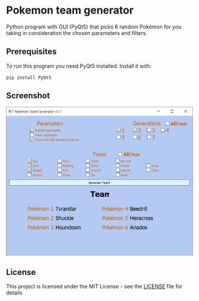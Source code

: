 # Pokemon team generator

Python program with GUI (PyQt5) that picks 6 random Pokémon for you taking in consideration the chosen parameters and filters.

## Prerequisites

To run this program you need PyQt5 installed. Install it with:

```
pip install PyQt5
```

## Screenshot

![Screenshot](screenshot.png "Program screenshot with sample pokemon team")


## License

This project is licensed under the MIT License - see the [LICENSE](LICENSE) file for details

